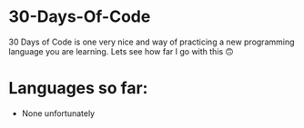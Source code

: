 # 30-Days-Of-Code

30 Days of Code is one very nice and way of practicing a new programming language you are learning. Lets see how far I go with this :upside_down_face:

# Languages so far:
- None unfortunately
